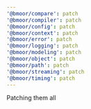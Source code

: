 ```yaml
---
'@bmoor/compare': patch
'@bmoor/compiler': patch
'@bmoor/config': patch
'@bmoor/context': patch
'@bmoor/error': patch
'@bmoor/logging': patch
'@bmoor/modeling': patch
'@bmoor/object': patch
'@bmoor/path': patch
'@bmoor/streaming': patch
'@bmoor/timing': patch
---
```


Patching them all
